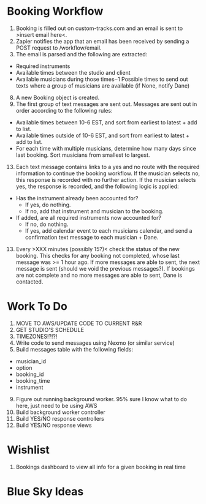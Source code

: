 # Booking Workflow

1. Booking is filled out on custom-tracks.com and an email is sent to >insert email here<.
2. Zapier notifies the app that an email has been received by sending a POST request to /workflow/email.
3. The email is parsed and the following are extracted:
  - Required instruments
  - Available times between the studio and client
  - Available musicians during those times⋅⋅1 Possible times to send out texts where a group of musicians are available (if None, notify Dane)
8. A new Booking object is created.
9. The first group of text messages are sent out. Messages are sent out in order according to the following rules:
  - Available times between 10-6 EST, and sort from earliest to latest + add to list.
  - Available times outside of 10-6 EST, and sort from earliest to latest + add to list.
  - For each time with multiple musicians, determine how many days since last booking. Sort musicians from smallest to largest.
13. Each text message contains links to a yes and no route with the required information to continue the booking workflow. If the musician selects no, this response is recorded with no further action. If the musician selects yes, the response is recorded, and the following logic is applied:
  - Has the instrument already been accounted for?
    - If yes, do nothing.
    - If no, add that instrument and musician to the booking.
  - If added, are all required instruments now accounted for?
    - If no, do nothing.
    - If yes, add calendar event to each musicians calendar, and send a confirmation text message to each musician + Dane.
13. Every >XXX minutes (possibly 15?)< check the status of the new booking. This checks for any booking not completed, whose last message was >= 1 hour ago. If more messages are able to sent, the next message is sent (should we void the previous messages?). If bookings are not complete and no more messages are able to sent, Dane is contacted.




# Work To Do
1. MOVE TO AWS/UPDATE CODE TO CURRENT R&R
2. GET STUDIO'S SCHEDULE
3. TIMEZONES!?!?!
2. Write code to send messages using Nexmo (or similar service)
3. Build messages table with the following fields:
  - musician_id
  - option
  - booking_id
  - booking_time
  - instrument
9. Figure out running background worker. 95% sure I know what to do here, just need to be using AWS
10. Build background worker controller
11. Build YES/NO response controllers
12. Build YES/NO response views

# Wishlist

1. Bookings dashboard to view all info for a given booking in real time

# Blue Sky Ideas
